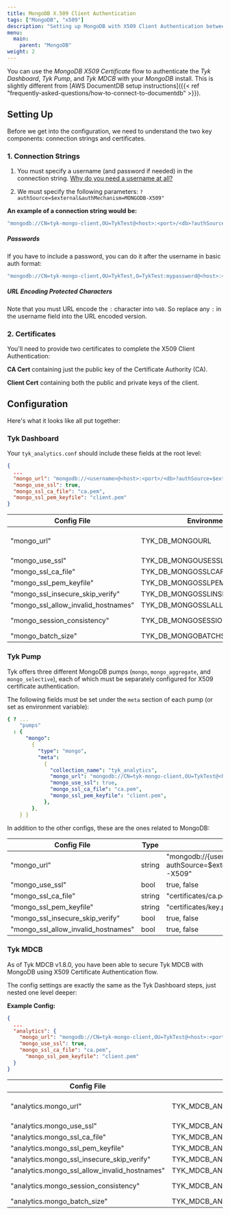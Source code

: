 ```yaml
---
title: MongoDB X.509 Client Authentication
tags: ["MongoDB", "x509"]
description: "Setting up MongoDB with X509 Client Authentication between Tyk Components"
menu:
  main:
    parent: "MongoDB"
weight: 2
---
```


You can use the _MongoDB X509 Certificate_ flow to authenticate the _Tyk Dashboard_, _Tyk Pump_, and _Tyk MDCB_ with your _MongoDB_ install. This is slightly different from [AWS DocumentDB setup instructions]({{< ref "frequently-asked-questions/how-to-connect-to-documentdb" >}}).

## Setting Up

Before we get into the configuration, we need to understand the two key components: connection strings and certificates.

### 1. Connection Strings

1. You must specify a username (and password if needed) in the connection string. [Why do you need a username at all?](https://docs.mongodb.com/manual/tutorial/configure-x509-client-authentication/)

2. We must specify the following parameters: `?authSource=$external&authMechanism=MONGODB-X509"`

**An example of a connection string would be:**

```bash
"mongodb://CN=tyk-mongo-client,OU=TykTest@<host>:<port>/<db>?authSource=$external&authMechanism=MONGODB-X509"
```

##### Passwords

If you have to include a password, you can do it after the username in basic auth format:

```bash
"mongodb://CN=tyk-mongo-client,OU=TykTest,O=TykTest:mypassword@<host>:<port>/<db>?authSource=$external&authMechanism=MONGODB-X509"
```

##### URL Encoding Protected Characters

Note that you must URL encode the `:` character into `%40`. So replace any `:` in the username field into the URL encoded version.

### 2. Certificates

You'll need to provide two certificates to complete the X509 Client Authentication:

**CA Cert** containing just the public key of the Certificate Authority (CA).

**Client Cert** containing both the public and private keys of the client.

## Configuration

Here's what it looks like all put together:

### Tyk Dashboard

Your `tyk_analytics.conf` should include these fields at the root level:

```json
{
  ...
  "mongo_url": "mongodb://<username>@<host>:<port>/<db>?authSource=$external&authMechanism=MONGODB-X509",
  "mongo_use_ssl": true,
  "mongo_ssl_ca_file": "ca.pem",
  "mongo_ssl_pem_keyfile": "client.pem"
}
```

| Config File                         | Environment Variable                 | Type   | Examples                                                                                  |
| ----------------------------------- | ------------------------------------ | ------ | ----------------------------------------------------------------------------------------- |
| "mongo_url"                         | TYK_DB_MONGOURL                      | string | "mongodb://{username}@{host}:{port}/{db}?authSource=$external&authMechanism=MONGODB-X509" |
| "mongo_use_ssl"                     | TYK_DB_MONGOUSESSL                   | bool   | true, false                                                                               |
| "mongo_ssl_ca_file"                 | TYK_DB_MONGOSSLCAFILE                | string | "certificates/ca.pem"                                                                     |
| "mongo_ssl_pem_keyfile"             | TYK_DB_MONGOSSLPEMKEYFILE            | string | "certificates/key.pem"                                                                    |
| "mongo_ssl_insecure_skip_verify"    | TYK_DB_MONGOSSLINSECURESKIPVERIFY    | bool   | true, false                                                                               |
| "mongo_ssl_allow_invalid_hostnames" | TYK_DB_MONGOSSLALLOWINVALIDHOSTNAMES | bool   | true, false                                                                               |
| "mongo_session_consistency"         | TYK_DB_MONGOSESSIONCONSISTENCY       | string | "strong", "eventual", or "monotonic". default is "strong"                                 |
| "mongo_batch_size"                  | TYK_DB_MONGOBATCHSIZE                | int    | Default "2000", min "100"                                                                 |

### Tyk Pump

Tyk offers three different MongoDB pumps (`mongo`, `mongo_aggregate`, and `mongo_selective`), each of which must be separately configured for X509 certificate authentication.

The following fields must be set under the `meta` section of each pump (or set as environment variable):

```yaml
{ ? ...
    "pumps"
  : {
      "mongo":
        {
          "type": "mongo",
          "meta":
            {
              "collection_name": "tyk_analytics",
              "mongo_url": "mongodb://CN=tyk-mongo-client,OU=TykTest@<host>:<port>/<db>?authSource=$external&authMechanism=MONGODB-X509",
              "mongo_use_ssl": true,
              "mongo_ssl_ca_file": "ca.pem",
              "mongo_ssl_pem_keyfile": "client.pem",
            },
        },
    } }
```

In addition to the other configs, these are the ones related to MongoDB:

| Config File                         | Type   | Examples                                                                                  |
| ----------------------------------- | ------ | ----------------------------------------------------------------------------------------- |
| "mongo_url"                         | string | "mongodb://{username}@{host}:{port}/{db}?authSource=$external&authMechanism=MONGODB-X509" |
| "mongo_use_ssl"                     | bool   | true, false                                                                               |
| "mongo_ssl_ca_file"                 | string | "certificates/ca.pem"                                                                     |
| “mongo_ssl_pem_keyfile"             | string | "certificates/key.pem"                                                                    |
| "mongo_ssl_insecure_skip_verify"    | bool   | true, false                                                                               |
| "mongo_ssl_allow_invalid_hostnames" | bool   | true, false                                                                               |

### Tyk MDCB

As of Tyk MDCB v1.8.0, you have been able to secure Tyk MDCB with MongoDB using X509 Certificate Authentication flow.

The config settings are exactly the same as the Tyk Dashboard steps, just nested one level deeper:

**Example Config:**

```json
{
  ...
  "analytics": {
    "mongo_url": "mongodb://CN=tyk-mongo-client,OU=TykTest@<host>:<port>/<db>?authSource=$external&authMechanism=MONGODB-X509",
    "mongo_use_ssl": true,
    "mongo_ssl_ca_file": "ca.pem",
      "mongo_ssl_pem_keyfile": "client.pem"
  }
}
```

| Config File                                   | Environment Variable                                   | Type   | Examples                                                                                  |
| --------------------------------------------- | ------------------------------------------------------ | ------ | ----------------------------------------------------------------------------------------- |
| "analytics.mongo_url"                         | TYK_MDCB_ANALYTICSCONFIG_MONGOURL                      | string | "mongodb://{username}@{host}:{port}/{db}?authSource=$external&authMechanism=MONGODB-X509" |
| "analytics.mongo_use_ssl"                     | TYK_MDCB_ANALYTICSCONFIG_MONGOUSESSL                   | bool   | true, false                                                                               |
| "analytics.mongo_ssl_ca_file"                 | TYK_MDCB_ANALYTICSCONFIG_MONGOSSLCAFILE                | string | "certificates/ca.pem"                                                                     |
| "analytics.mongo_ssl_pem_keyfile"             | TYK_MDCB_ANALYTICSCONFIG_MONGOSSLPEMKEYFILE            | string | "certificates/key.pem"                                                                    |
| "analytics.mongo_ssl_insecure_skip_verify"    | TYK_MDCB_ANALYTICSCONFIG_MONGOSSLINSECURESKIPVERIFY    | bool   | true, false                                                                               |
| "analytics.mongo_ssl_allow_invalid_hostnames" | TYK_MDCB_ANALYTICSCONFIG_MONGOSSLALLOWINVALIDHOSTNAMES | bool   | true, false                                                                               |
| "analytics.mongo_session_consistency"         | TYK_MDCB_ANALYTICSCONFIG_MONGOSESSIONCONSISTENCY       | string | "strong", "eventual", or "monotonic". default is "strong"                                 |
| "analytics.mongo_batch_size"                  | TYK_MDCB_ANALYTICSCONFIG_MONGOBATCHSIZE                | int    | Default "2000", min "100"                                                                 |
